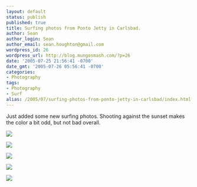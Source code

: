 ```yaml
---
layout: default
status: publish
published: true
title: Surfing photos from Ponto Jetty in Carlsbad.
author: Sean
author_login: Sean
author_email: sean.houghton@gmail.com
wordpress_id: 26
wordpress_url: http://blog.mungosmash.com/?p=26
date: '2005-07-25 21:56:41 -0700'
date_gmt: '2005-07-26 05:56:41 -0700'
categories:
- Photography
tags:
- Photography
- Surf
alias: /2005/07/surfing-photos-from-ponto-jetty-in-carlsbad/index.html
---
```

Just added some new surfing photos.  Shooting against the sunset makes the color a bit odd, but not bad overall.

![]({{site.url_root}}/media/surfing/strangers/1121636902_IMG_0396.jpg)

![]({{site.url_root}}/media/surfing/strangers/1121636939_IMG_0404.jpg)

![]({{site.url_root}}/media/surfing/strangers/1121636971_IMG_0420.jpg)

![]({{site.url_root}}/media/surfing/strangers/1121637013_IMG_0424.jpg)

![]({{site.url_root}}/media/surfing/strangers/1121637054_IMG_0428.jpg)
